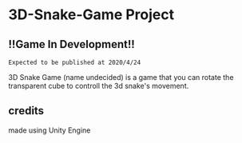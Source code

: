 # 3D-Snake-Game Project

## !!Game In Development!!

```Expected to be published at 2020/4/24```

3D Snake Game (name undecided) is a game that you can rotate the transparent cube to controll the 3d snake's movement.

## credits

made using Unity Engine